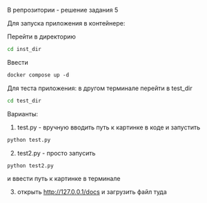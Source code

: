 В репрозитории - решение задания 5

Для запуска приложения в контейнере:

Перейти в директорию

```bash
cd inst_dir
```
Ввести
```dockerfile
docker compose up -d
```

Для теста приложения:
в другом терминале перейти в test_dir
```bash
cd test_dir
```

Варианты:
1. test.py - вручную вводить путь к картинке в коде и запустить
```python
python test.py
```
2. test2.py - просто запусить
```python
python test2.py
```
и ввести путь к картинке в терминале

3. открыть http://127.0.0.1/docs и загрузить файл туда

